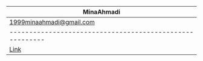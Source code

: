 |            MinaAhmadi                                  |
|--------------------------------------------------------|
|       1999minaahmadi@gmail.com                         |
|--------------------------------------------------------|
| [Link](https://github.com/MinaAhmadi77/web-HW1-Q1.git) |
